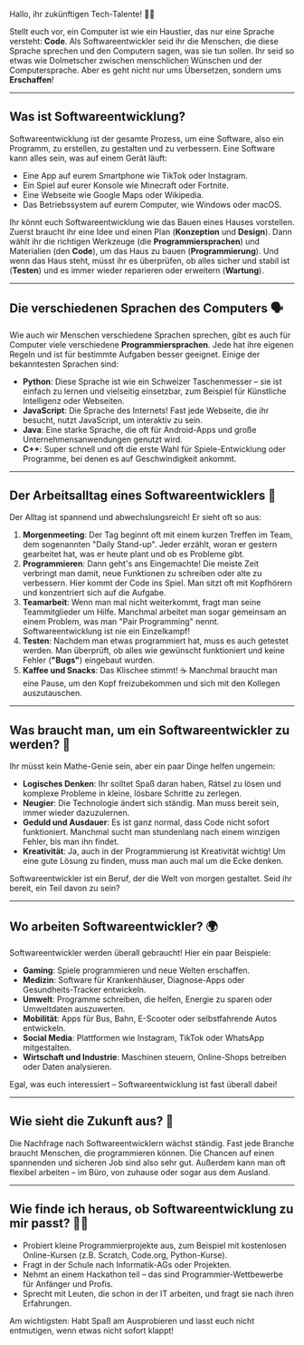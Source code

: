 Hallo, ihr zukünftigen Tech-Talente! 🧑‍💻

Stellt euch vor, ein Computer ist wie ein Haustier, das nur eine Sprache versteht: **Code**. Als Softwareentwickler seid ihr die Menschen, die diese Sprache sprechen und den Computern sagen, was sie tun sollen. Ihr seid so etwas wie Dolmetscher zwischen menschlichen Wünschen und der Computersprache. Aber es geht nicht nur ums Übersetzen, sondern ums **Erschaffen**!

---

## Was ist Softwareentwicklung?

Softwareentwicklung ist der gesamte Prozess, um eine Software, also ein Programm, zu erstellen, zu gestalten und zu verbessern. Eine Software kann alles sein, was auf einem Gerät läuft:

* Eine App auf eurem Smartphone wie TikTok oder Instagram.
* Ein Spiel auf eurer Konsole wie Minecraft oder Fortnite.
* Eine Webseite wie Google Maps oder Wikipedia.
* Das Betriebssystem auf eurem Computer, wie Windows oder macOS.

Ihr könnt euch Softwareentwicklung wie das Bauen eines Hauses vorstellen. Zuerst braucht ihr eine Idee und einen Plan (**Konzeption** und **Design**). Dann wählt ihr die richtigen Werkzeuge (die **Programmiersprachen**) und Materialien (den **Code**), um das Haus zu bauen (**Programmierung**). Und wenn das Haus steht, müsst ihr es überprüfen, ob alles sicher und stabil ist (**Testen**) und es immer wieder reparieren oder erweitern (**Wartung**).



---

## Die verschiedenen Sprachen des Computers 🗣️

Wie auch wir Menschen verschiedene Sprachen sprechen, gibt es auch für Computer viele verschiedene **Programmiersprachen**. Jede hat ihre eigenen Regeln und ist für bestimmte Aufgaben besser geeignet. Einige der bekanntesten Sprachen sind:

* **Python**: Diese Sprache ist wie ein Schweizer Taschenmesser – sie ist einfach zu lernen und vielseitig einsetzbar, zum Beispiel für Künstliche Intelligenz oder Webseiten.
* **JavaScript**: Die Sprache des Internets! Fast jede Webseite, die ihr besucht, nutzt JavaScript, um interaktiv zu sein.
* **Java**: Eine starke Sprache, die oft für Android-Apps und große Unternehmensanwendungen genutzt wird.
* **C++**: Super schnell und oft die erste Wahl für Spiele-Entwicklung oder Programme, bei denen es auf Geschwindigkeit ankommt.

---

## Der Arbeitsalltag eines Softwareentwicklers 🚀

Der Alltag ist spannend und abwechslungsreich! Er sieht oft so aus:

1.  **Morgenmeeting**: Der Tag beginnt oft mit einem kurzen Treffen im Team, dem sogenannten "Daily Stand-up". Jeder erzählt, woran er gestern gearbeitet hat, was er heute plant und ob es Probleme gibt.
2.  **Programmieren**: Dann geht's ans Eingemachte! Die meiste Zeit verbringt man damit, neue Funktionen zu schreiben oder alte zu verbessern. Hier kommt der Code ins Spiel. Man sitzt oft mit Kopfhörern und konzentriert sich auf die Aufgabe.
3.  **Teamarbeit**: Wenn man mal nicht weiterkommt, fragt man seine Teammitglieder um Hilfe. Manchmal arbeitet man sogar gemeinsam an einem Problem, was man "Pair Programming" nennt. Softwareentwicklung ist nie ein Einzelkampf!
4.  **Testen**: Nachdem man etwas programmiert hat, muss es auch getestet werden. Man überprüft, ob alles wie gewünscht funktioniert und keine Fehler (**"Bugs"**) eingebaut wurden.
5.  **Kaffee und Snacks**: Das Klischee stimmt! ☕ Manchmal braucht man eine Pause, um den Kopf freizubekommen und sich mit den Kollegen auszutauschen.

---

## Was braucht man, um ein Softwareentwickler zu werden? 🤔

Ihr müsst kein Mathe-Genie sein, aber ein paar Dinge helfen ungemein:

* **Logisches Denken**: Ihr solltet Spaß daran haben, Rätsel zu lösen und komplexe Probleme in kleine, lösbare Schritte zu zerlegen.
* **Neugier**: Die Technologie ändert sich ständig. Man muss bereit sein, immer wieder dazuzulernen.
* **Geduld und Ausdauer**: Es ist ganz normal, dass Code nicht sofort funktioniert. Manchmal sucht man stundenlang nach einem winzigen Fehler, bis man ihn findet.
* **Kreativität**: Ja, auch in der Programmierung ist Kreativität wichtig! Um eine gute Lösung zu finden, muss man auch mal um die Ecke denken.

Softwareentwickler ist ein Beruf, der die Welt von morgen gestaltet. Seid ihr bereit, ein Teil davon zu sein?

---

## Wo arbeiten Softwareentwickler? 🌍

Softwareentwickler werden überall gebraucht! Hier ein paar Beispiele:

* **Gaming**: Spiele programmieren und neue Welten erschaffen.
* **Medizin**: Software für Krankenhäuser, Diagnose-Apps oder Gesundheits-Tracker entwickeln.
* **Umwelt**: Programme schreiben, die helfen, Energie zu sparen oder Umweltdaten auszuwerten.
* **Mobilität**: Apps für Bus, Bahn, E-Scooter oder selbstfahrende Autos entwickeln.
* **Social Media**: Plattformen wie Instagram, TikTok oder WhatsApp mitgestalten.
* **Wirtschaft und Industrie**: Maschinen steuern, Online-Shops betreiben oder Daten analysieren.

Egal, was euch interessiert – Softwareentwicklung ist fast überall dabei!

---

## Wie sieht die Zukunft aus? 🚀

Die Nachfrage nach Softwareentwicklern wächst ständig. Fast jede Branche braucht Menschen, die programmieren können. Die Chancen auf einen spannenden und sicheren Job sind also sehr gut. Außerdem kann man oft flexibel arbeiten – im Büro, von zuhause oder sogar aus dem Ausland.

---

## Wie finde ich heraus, ob Softwareentwicklung zu mir passt? 🕵️‍♂️

* Probiert kleine Programmierprojekte aus, zum Beispiel mit kostenlosen Online-Kursen (z.B. Scratch, Code.org, Python-Kurse).
* Fragt in der Schule nach Informatik-AGs oder Projekten.
* Nehmt an einem Hackathon teil – das sind Programmier-Wettbewerbe für Anfänger und Profis.
* Sprecht mit Leuten, die schon in der IT arbeiten, und fragt sie nach ihren Erfahrungen.

Am wichtigsten: Habt Spaß am Ausprobieren und lasst euch nicht entmutigen, wenn etwas nicht sofort klappt!